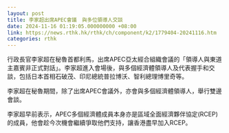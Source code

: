 ```yaml
---
layout: post
title: 李家超出席APEC會議　與多位領導人交談
date: 2024-11-16 01:19:05.000000000 +08:00
link: https://news.rthk.hk/rthk/ch/component/k2/1779404-20241116.htm
categories: rthk
---
```


行政長官李家超在秘魯首都利馬，出席APEC亞太經合組織會議的「領導人與東道主嘉賓非正式對話」。李家超進入會場後，與多個經濟體領導人及代表握手和交談，包括日本首相石破茂、印尼總統普拉博沃、智利總理博里奇等。

李家超在秘魯期間，除了出席APEC會議外，亦會與多個經濟體領導人，舉行雙邊會談。

李家超早前表示，APEC多個經濟體成員本身亦是區域全面經濟夥伴協定(RCEP)的成員，他會趁今次機會繼續爭取他們支持，讓香港盡早加入RCEP。
